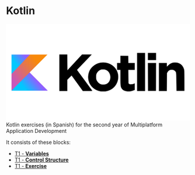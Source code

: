 # Kotlin
![](kotlin-readme.png)
 Kotlin exercises (in Spanish) for the second year of Multiplatform Application Development

It consists of these blocks:
- [T1 - **Variables**](https://github.com/JuanjoAJ/Kotlin/tree/main/01-Variables)
- [T1 - **Control Structure**](https://github.com/JuanjoAJ/Kotlin/tree/main/02-Control%20Structure)
- [T1 - **Exercise**](https://github.com/JuanjoAJ/Kotlin/tree/main/02.2-Exercises)

